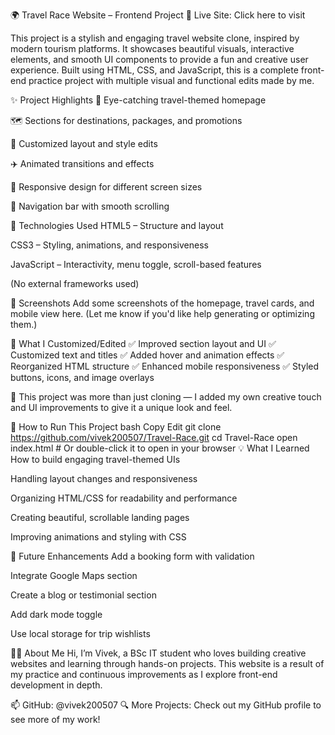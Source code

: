 🌍 Travel Race Website – Frontend Project
🔗 Live Site: Click here to visit

This project is a stylish and engaging travel website clone, inspired by modern tourism platforms. It showcases beautiful visuals, interactive elements, and smooth UI components to provide a fun and creative user experience. Built using HTML, CSS, and JavaScript, this is a complete front-end practice project with multiple visual and functional edits made by me.

✨ Project Highlights
🌄 Eye-catching travel-themed homepage

🗺️ Sections for destinations, packages, and promotions

🎨 Customized layout and style edits

✈️ Animated transitions and effects

📱 Responsive design for different screen sizes

🧭 Navigation bar with smooth scrolling

🔧 Technologies Used
HTML5 – Structure and layout

CSS3 – Styling, animations, and responsiveness

JavaScript – Interactivity, menu toggle, scroll-based features

(No external frameworks used)

📸 Screenshots
Add some screenshots of the homepage, travel cards, and mobile view here.
(Let me know if you'd like help generating or optimizing them.)

🧠 What I Customized/Edited
✅ Improved section layout and UI
✅ Customized text and titles
✅ Added hover and animation effects
✅ Reorganized HTML structure
✅ Enhanced mobile responsiveness
✅ Styled buttons, icons, and image overlays

🔄 This project was more than just cloning — I added my own creative touch and UI improvements to give it a unique look and feel.

🧪 How to Run This Project
bash
Copy
Edit
git clone https://github.com/vivek200507/Travel-Race.git
cd Travel-Race
open index.html   # Or double-click it to open in your browser
💡 What I Learned
How to build engaging travel-themed UIs

Handling layout changes and responsiveness

Organizing HTML/CSS for readability and performance

Creating beautiful, scrollable landing pages

Improving animations and styling with CSS

🚀 Future Enhancements
Add a booking form with validation

Integrate Google Maps section

Create a blog or testimonial section

Add dark mode toggle

Use local storage for trip wishlists

👨‍💻 About Me
Hi, I’m Vivek, a BSc IT student who loves building creative websites and learning through hands-on projects. This website is a result of my practice and continuous improvements as I explore front-end development in depth.

📫 GitHub: @vivek200507
🔍 More Projects: Check out my GitHub profile to see more of my work!
